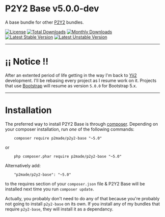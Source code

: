 # P2Y2 Base v5.0.0-dev

A base bundle for other [P2Y2](https://github.com/p2made) bundles.

[![License](https://poser.pugx.org/p2made/p2y2-base/license)](https://packagist.org/packages/p2made/p2y2-base)
[![Total Downloads](https://poser.pugx.org/p2made/p2y2-base/downloads)](https://packagist.org/packages/p2made/p2y2-base)
[![Monthly Downloads](https://poser.pugx.org/p2made/p2y2-base/d/monthly)](https://packagist.org/packages/p2made/p2y2-base)
[![Latest Stable Version](https://poser.pugx.org/p2made/p2y2-base/v/stable)](https://packagist.org/packages/p2made/p2y2-base)
[![Latest Unstable Version](https://poser.pugx.org/p2made/p2y2-base/v/unstable)](https://packagist.org/packages/p2made/p2y2-base)

---

# ¡¡ Notice !!

After an extented period of life getting in the way I'm back to [Yii2](https://www.yiiframework.com/) development. I'll be rebasing every project as I resume work on it. Projects that use [Bootstrap](https://getbootstrap.com/) will resume as version `5.0.0` for Bootstrap 5.x.

---

# Installation

The preferred way to install P2Y2 Base is through [composer](http://getcomposer.org/download/).
Depending on your composer installation, run *one* of the following commands:

```
	composer require p2made/p2y2-base "~5.0"
```

or

```
	php composer.phar require p2made/p2y2-base "~5.0"
```

Alternatively add:

```
	"p2made/p2y2-base": "~5.0"
```

to the requires section of your `composer.json` file & P2Y2 Base will be installed next time you run `composer update`.

Actually, you probably don't need to do any of that because you're probably not going to install `p2y2-base` on its own. If you install any of my bundles that require `p2y2-base`, they will install it as a dependancy.
